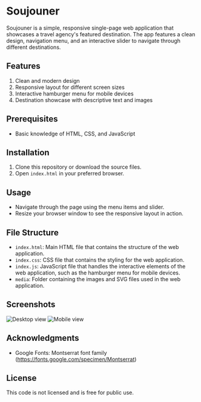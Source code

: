 # Soujouner

Soujouner is a simple, responsive single-page web application that showcases a travel agency's featured destination. The app features a clean design, navigation menu, and an interactive slider to navigate through different destinations.

## Features

1. Clean and modern design
2. Responsive layout for different screen sizes
3. Interactive hamburger menu for mobile devices
4. Destination showcase with descriptive text and images

## Prerequisites

- Basic knowledge of HTML, CSS, and JavaScript

## Installation

1. Clone this repository or download the source files.
2. Open `index.html` in your preferred browser.

## Usage

- Navigate through the page using the menu items and slider.
- Resize your browser window to see the responsive layout in action.

## File Structure

- `index.html`: Main HTML file that contains the structure of the web application.
- `index.css`: CSS file that contains the styling for the web application.
- `index.js`: JavaScript file that handles the interactive elements of the web application, such as the hamburger menu for mobile devices.
- `media`: Folder containing the images and SVG files used in the web application.

## Screenshots

![Desktop view](./screenshots/desktop-view.png)
![Mobile view](./screenshots/mobile-view.png)

## Acknowledgments

- Google Fonts: Montserrat font family (https://fonts.google.com/specimen/Montserrat)

## License

This code is not licensed and is free for public use.
